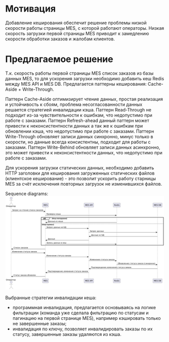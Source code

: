 # Мотивация
Добавление кеширования обеспечит решение проблемы низкой скорости работы страницы MES, с которой работают операторы.
Низкая скорость загрузки первой страницы MES приводит к замедлению скорости обработки заказов и жалобам клиентов.

# Предлагаемое решение
Т.к. скорость работы первой страницы MES список заказов из базы данных MES, то для ускорения загрузки необходимо добавить кеш Redis между MES API и MES DB.
Предлагается паттерны кеширования: Cache-Aside + Write-Through.

Паттерн Cache-Aside оптимизирует чтение данных, простая реализация и устойчивость к сбоям, проблема несогласованности данных решается стратегией инвалидации кэша.
Паттерн Read-Through не подходит из-за чувствительности к ошибкам, что недопустимо при работе с заказами.
Паттерн Refresh-ahead данный паттерн может привести к неконсистентности данных а так же к ошибкам при обновлении кэша, что недопустимо при работе с заказами.
Паттерн Write-Through обновляет записи данных синхронно, минус только в скорости, но данные всегда консистентны, подходит для работы с заказами.
Паттерн Write-Behind обновляет записи данных асинхронно, это может привести к неконсистентности данных, что недопустимо при работе с заказами.

Для ускорения загрузки статических данных, необходимо добавить HTTP заголовки для кеширования загруженных статических файлов (клиентское кеширование) - это позволит ускорить работу старницы MES за счёт исключения повторных загрузок не изменившихся файлов.

Sequence diagrams:
![alt text](./sequence%20diagram.png)

Выбранные стратегии инвалидации кеша:
- программная инвалидация, предлагается основываясь на логике фильтрации (команда уже сделала фильтрацию по статусам и пагинацию на первой странице MES), например кэшировать только не завершенные заказы;
- инвалидация по ключу, позволяет инвалидировать заказы по их статусу, завершенные заказы удаляются из кэша.
